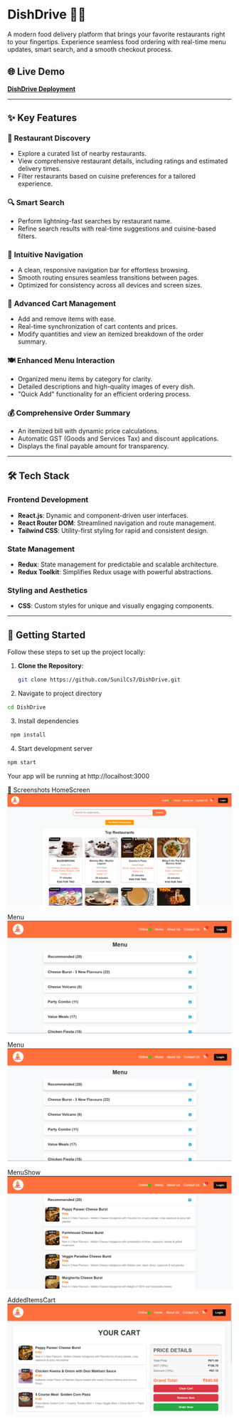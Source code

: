 # DishDrive 🍔📱  

A modern food delivery platform that brings your favorite restaurants right to your fingertips. Experience seamless food ordering with real-time menu updates, smart search, and a smooth checkout process.

## 🌐 Live Demo  
**[DishDrive Deployment](https://dishdrive-b9d9d.web.app/)**  

---

## ✨ Key Features  

### 🏪 **Restaurant Discovery**  
- Explore a curated list of nearby restaurants.  
- View comprehensive restaurant details, including ratings and estimated delivery times.  
- Filter restaurants based on cuisine preferences for a tailored experience.  

### 🔍 **Smart Search**  
- Perform lightning-fast searches by restaurant name.  
- Refine search results with real-time suggestions and cuisine-based filters.  

### 📱 **Intuitive Navigation**  
- A clean, responsive navigation bar for effortless browsing.  
- Smooth routing ensures seamless transitions between pages.  
- Optimized for consistency across all devices and screen sizes.  

### 🛒 **Advanced Cart Management**  
- Add and remove items with ease.  
- Real-time synchronization of cart contents and prices.  
- Modify quantities and view an itemized breakdown of the order summary.  

### 🍽️ **Enhanced Menu Interaction**  
- Organized menu items by category for clarity.  
- Detailed descriptions and high-quality images of every dish.  
- "Quick Add" functionality for an efficient ordering process.  

### 💰 **Comprehensive Order Summary**  
- An itemized bill with dynamic price calculations.  
- Automatic GST (Goods and Services Tax) and discount applications.  
- Displays the final payable amount for transparency.  

---

## 🛠️ Tech Stack  

### **Frontend Development**  
- **React.js**: Dynamic and component-driven user interfaces.  
- **React Router DOM**: Streamlined navigation and route management.  
- **Tailwind CSS**: Utility-first styling for rapid and consistent design.  

### **State Management**  
- **Redux**: State management for predictable and scalable architecture.  
- **Redux Toolkit**: Simplifies Redux usage with powerful abstractions.  

### **Styling and Aesthetics**  
- **CSS**: Custom styles for unique and visually engaging components.  

---

## 🚀 Getting Started  

Follow these steps to set up the project locally:  

1. **Clone the Repository**:  
   ```bash
   git clone https://github.com/SunilCs7/DishDrive.git

  2. Navigate to project directory
``` bash
cd DishDrive
 ```

3. Install dependencies
  ``` bash
   npm install
  ```

4. Start development server
 ``` bash
 npm start
 ```

Your app will be running at http://localhost:3000

📱 Screenshots
HomeScreen
![](https://github.com/SunilCs7/DishDrive/blob/main/src/GitHubView/HomePage.png)


Menu
![](https://github.com/SunilCs7/DishDrive/blob/main/src/GitHubView/MenuCart.png)


Menu
![](https://github.com/SunilCs7/DishDrive/blob/main/src/GitHubView/MenuCart.png)

MenuShow
![](https://github.com/SunilCs7/DishDrive/blob/main/src/GitHubView/MenuPage.png)

AddedItemsCart
![](https://github.com/SunilCs7/DishDrive/blob/main/src/GitHubView/AddedItemsPage.png)
